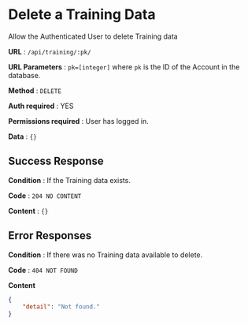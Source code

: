 # Delete a Training Data

Allow the Authenticated User to delete Training data

**URL** : `/api/training/:pk/`

**URL Parameters** : `pk=[integer]` where `pk` is the ID of the Account in the
database.

**Method** : `DELETE`

**Auth required** : YES

**Permissions required** : User has logged in.

**Data** : `{}`

## Success Response

**Condition** : If the Training data exists.

**Code** : `204 NO CONTENT`

**Content** : `{}`

## Error Responses

**Condition** : If there was no Training data available to delete.

**Code** : `404 NOT FOUND`

**Content**
```json
{
    "detail": "Not found."
}
```

<!-- ### Or

**Condition** : Authorized User is not Owner of Account at URL.

**Code** : `403 FORBIDDEN`

**Content** : `{}`


## Notes

* Will remove memberships for this Account for all Users that had access. -->